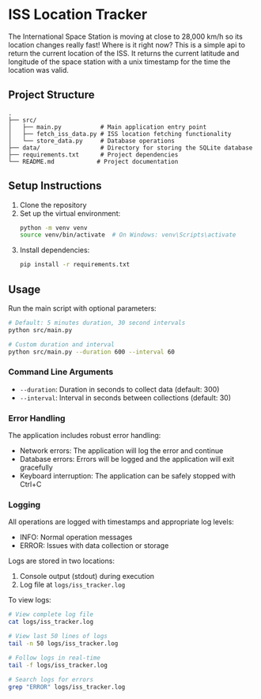 # ISS Location Tracker

The International Space Station is moving at close to 28,000 km/h so its location changes really fast! Where is it right now?
This is a simple api to return the current location of the ISS. It returns the current latitude and longitude of the space station with a unix timestamp for the time the location was valid. 

## Project Structure
```
.
├── src/
│   ├── main.py           # Main application entry point
│   ├── fetch_iss_data.py # ISS location fetching functionality
│   └── store_data.py     # Database operations
├── data/                 # Directory for storing the SQLite database
├── requirements.txt      # Project dependencies
└── README.md            # Project documentation
```

## Setup Instructions

1. Clone the repository
2. Set up the virtual environment:
    ```bash
    python -m venv venv
    source venv/bin/activate  # On Windows: venv\Scripts\activate
    ```
3. Install dependencies:
    ```bash
    pip install -r requirements.txt
    ```

## Usage

Run the main script with optional parameters:

```bash
# Default: 5 minutes duration, 30 second intervals
python src/main.py

# Custom duration and interval
python src/main.py --duration 600 --interval 60
```

### Command Line Arguments

- `--duration`: Duration in seconds to collect data (default: 300)
- `--interval`: Interval in seconds between collections (default: 30)

### Error Handling

The application includes robust error handling:
- Network errors: The application will log the error and continue
- Database errors: Errors will be logged and the application will exit gracefully
- Keyboard interruption: The application can be safely stopped with Ctrl+C

### Logging

All operations are logged with timestamps and appropriate log levels:
- INFO: Normal operation messages
- ERROR: Issues with data collection or storage

Logs are stored in two locations:
1. Console output (stdout) during execution
2. Log file at `logs/iss_tracker.log`

To view logs:
```bash
# View complete log file
cat logs/iss_tracker.log

# View last 50 lines of logs
tail -n 50 logs/iss_tracker.log

# Follow logs in real-time
tail -f logs/iss_tracker.log

# Search logs for errors
grep "ERROR" logs/iss_tracker.log
```
